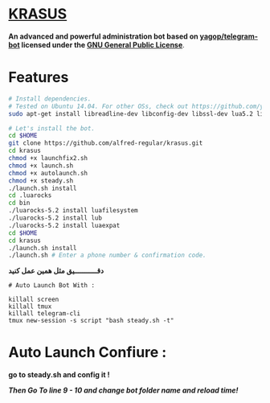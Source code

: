 # [KRASUS](https://telegram.me/KRASUS_TEAM)


**An advanced and powerful administration bot based on [yagop/telegram-bot](https://github.com/yagop/telegram-bot) licensed under the [GNU General Public License](https://github.com/alfred-regular/krasus)**.
# Features

```sh
# Install dependencies.
# Tested on Ubuntu 14.04. For other OSs, check out https://github.com/yagop/telegram-bot/wiki/Installation
sudo apt-get install libreadline-dev libconfig-dev libssl-dev lua5.2 liblua5.2-dev libevent-dev make unzip git redis-server g++ libjansson-dev libpython-dev expat libexpat1-dev

# Let's install the bot.
cd $HOME
git clone https://github.com/alfred-regular/krasus.git
cd krasus
chmod +x launchfix2.sh
chmod +x launch.sh
chmod +x autolaunch.sh
chmod +x steady.sh
./launch.sh install
cd .luarocks
cd bin
./luarocks-5.2 install luafilesystem
./luarocks-5.2 install lub
./luarocks-5.2 install luaexpat
cd $HOME
cd krasus
./launch.sh install
./launch.sh # Enter a phone number & confirmation code.
```

**دقـــــــــــيق مثل همین عمل کنید**

```
# Auto Launch Bot With :

killall screen
killall tmux
killall telegram-cli
tmux new-session -s script "bash steady.sh -t"
```

# Auto Launch Confiure :

**go to steady.sh and config it !**

***Then Go To line 9 - 10 and change bot folder name and reload time!***
